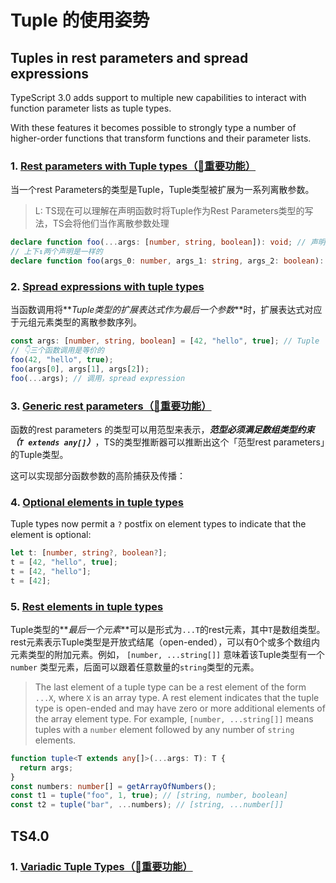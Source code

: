 # Tuple 的使用姿势

## Tuples in rest parameters and spread expressions

TypeScript 3.0 adds support to multiple new capabilities to interact with function parameter lists as tuple types.

With these features it becomes possible to strongly type a number of higher-order functions that transform functions and their parameter lists.

### 1. [Rest parameters with Tuple types（🎉重要功能）](https://www.typescriptlang.org/docs/handbook/release-notes/typescript-3-0.html#rest-parameters-with-tuple-types)

当一个rest Parameters的类型是Tuple，Tuple类型被扩展为一系列离散参数。

> L: TS现在可以理解在声明函数时将Tuple作为Rest Parameters类型的写法，TS会将他们当作离散参数处理

```typescript
declare function foo(...args: [number, string, boolean]): void; // 声明，rest parameters
// 上下↕️两个声明是一样的
declare function foo(args_0: number, args_1: string, args_2: boolean): void;
```

### 2. [Spread expressions with tuple types](https://www.typescriptlang.org/docs/handbook/release-notes/typescript-3-0.html#spread-expressions-with-tuple-types)

当函数调用将**_Tuple类型的扩展表达式作为最后一个参数_**时，扩展表达式对应于元组元素类型的离散参数序列。

```typescript
const args: [number, string, boolean] = [42, "hello", true]; // Tuple
// 👇三个函数调用是等价的
foo(42, "hello", true);
foo(args[0], args[1], args[2]);
foo(...args); // 调用，spread expression
```

### 3. [Generic rest parameters（🎉重要功能）](https://www.typescriptlang.org/docs/handbook/release-notes/typescript-3-0.html#generic-rest-parameters)

函数的rest parameters 的类型可以用范型来表示，**_范型必须满足数组类型约束（`T extends any[]`）_**，TS的类型推断器可以推断出这个「范型rest parameters」的Tuple类型。

这可以实现部分函数参数的高阶捕获及传播：



### 4. [Optional elements in tuple types](https://www.typescriptlang.org/docs/handbook/release-notes/typescript-3-0.html#optional-elements-in-tuple-types)

Tuple types now permit a `?` postfix on element types to indicate that the element is optional:

```typescript
let t: [number, string?, boolean?];
t = [42, "hello", true];
t = [42, "hello"];
t = [42];
```

### 5. [Rest elements in tuple types](https://www.typescriptlang.org/docs/handbook/release-notes/typescript-3-0.html#rest-elements-in-tuple-types)

Tuple类型的**_最后一个元素_**可以是形式为`...T`的rest元素，其中`T`是数组类型。rest元素表示Tuple类型是开放式结尾（open-ended），可以有0个或多个数组内元素类型的附加元素。例如， `[number, ...string[]]`  意味着该Tuple类型有一个`number` 类型元素，后面可以跟着任意数量的`string`类型的元素。

> The last element of a tuple type can be a rest element of the form `...X`, where `X` is an array type. A rest element indicates that the tuple type is open-ended and may have zero or more additional elements of the array element type. For example, `[number, ...string[]]` means tuples with a `number` element followed by any number of `string` elements.

```typescript
function tuple<T extends any[]>(...args: T): T {
  return args;
}
const numbers: number[] = getArrayOfNumbers();
const t1 = tuple("foo", 1, true); // [string, number, boolean]
const t2 = tuple("bar", ...numbers); // [string, ...number[]]
```

## TS4.0

### 1. [Variadic Tuple Types（🎉重要功能）](https://www.typescriptlang.org/docs/handbook/release-notes/typescript-4-0.html#variadic-tuple-types)



